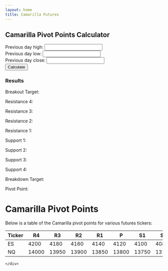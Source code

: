 ```yaml
---
layout: home
title: Camarilla Futures
---
```


<div class="container">
    <div class="sidebar">
        <h2>Camarilla Pivot Points Calculator</h2>
        <div class="calculator">
            <div class="input-group">
                <label for="high">Previous day high:</label>
                <input type="text" id="high">
            </div>
            <div class="input-group">
                <label for="low">Previous day low:</label>
                <input type="text" id="low">
            </div>
            <div class="input-group">
                <label for="close">Previous day close:</label>
                <input type="text" id="close">
            </div>
            <button id="calculate-button">Calculate</button>
            <div class="results">
                <h3>Results</h3>
                <p>Breakout Target: <span id="breakout_target"></span></p>
                <p>Resistance 4: <span id="resistance_4"></span></p>
                <p>Resistance 3: <span id="resistance_3"></span></p>
                <p>Resistance 2: <span id="resistance_2"></span></p>
                <p>Resistance 1: <span id="resistance_1"></span></p>
                <p>Support 1: <span id="support_1"></span></p>
                <p>Support 2: <span id="support_2"></span></p>
                <p>Support 3: <span id="support_3"></span></p>
                <p>Support 4: <span id="support_4"></span></p>
                <p>Breakdown Target: <span id="breakdown_target"></span></p>
                <div class="pivot-section">
                    <p>Pivot Point: <span id="pivot_point"></span></p>
                </div>
            </div>
        </div>
    </div>
    <div class="main-content">
        <h1>Camarilla Pivot Points</h1>
        <p>Below is a table of the Camarilla pivot points for various futures tickers:</p>
        <table class="cam-table">
    <thead>
        <tr>
            <th>Ticker</th>
            <th>R4</th>
            <th>R3</th>
            <th>R2</th>
            <th>R1</th>
            <th>P</th>
            <th>S1</th>
            <th>S2</th>
            <th>S3</th>
            <th>S4</th>
        </tr>
    </thead>
    <tbody>
        <tr>
            <td>ES</td>
            <td>4200</td>
            <td>4180</td>
            <td>4160</td>
            <td>4140</td>
            <td>4120</td>
            <td>4100</td>
            <td>4080</td>
            <td>4060</td>
            <td>4040</td>
        </tr>
        <tr>
            <td>NQ</td>
            <td>14000</td>
            <td>13950</td>
            <td>13900</td>
            <td>13850</td>
            <td>13800</td>
            <td>13750</td>
            <td>13700</td>
            <td>13650</td>
            <td>13600</td>
        </tr>
        <!-- Add more rows as needed -->
    </tbody>
</table>

    </div>
</div>
<script src="{{ '/assets/js/calc.js' | relative_url }}"></script>
